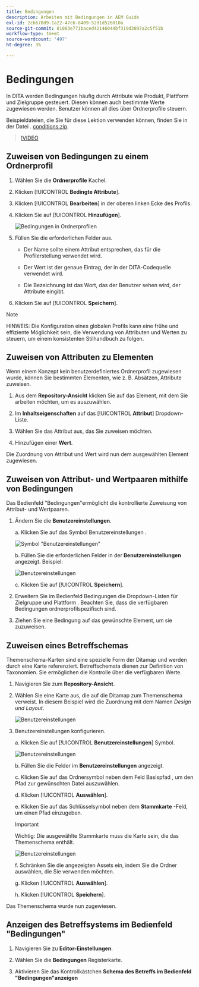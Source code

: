 ```yaml
---
title: Bedingungen
description: Arbeiten mit Bedingungen in AEM Guids
exl-id: 2cb670d9-1a22-47c6-8409-52d1d526010a
source-git-commit: 01083e771baced42146044bf319d3897a2c5f51b
workflow-type: tm+mt
source-wordcount: '497'
ht-degree: 3%

---
```


# Bedingungen

In DITA werden Bedingungen häufig durch Attribute wie Produkt, Plattform und Zielgruppe gesteuert. Diesen können auch bestimmte Werte zugewiesen werden. Benutzer können all dies über Ordnerprofile steuern.

Beispieldateien, die Sie für diese Lektion verwenden können, finden Sie in der Datei . [conditions.zip](assets/conditions.zip).

>[!VIDEO](https://video.tv.adobe.com/v/342755)

## Zuweisen von Bedingungen zu einem Ordnerprofil

1. Wählen Sie die **Ordnerprofile** Kachel.

2. Klicken [!UICONTROL **Bedingte Attribute**].

3. Klicken [!UICONTROL **Bearbeiten**] in der oberen linken Ecke des Profils.

4. Klicken Sie auf [!UICONTROL **Hinzufügen**].

   ![Bedingungen in Ordnerprofilen](images/lesson-13/add-name.png)

5. Füllen Sie die erforderlichen Felder aus.

   - Der Name sollte einem Attribut entsprechen, das für die Profilerstellung verwendet wird.

   - Der Wert ist der genaue Eintrag, der in der DITA-Codequelle verwendet wird.

   - Die Bezeichnung ist das Wort, das der Benutzer sehen wird, der Attribute eingibt.

6. Klicken Sie auf [!UICONTROL **Speichern**].

>[!NOTE]
>
>HINWEIS: Die Konfiguration eines globalen Profils kann eine frühe und effiziente Möglichkeit sein, die Verwendung von Attributen und Werten zu steuern, um einem konsistenten Stilhandbuch zu folgen.

## Zuweisen von Attributen zu Elementen

Wenn einem Konzept kein benutzerdefiniertes Ordnerprofil zugewiesen wurde, können Sie bestimmten Elementen, wie z. B. Absätzen, Attribute zuweisen.

1. Aus dem **Repository-Ansicht** klicken Sie auf das Element, mit dem Sie arbeiten möchten, um es auszuwählen.

2. Im **Inhaltseigenschaften** auf das [!UICONTROL **Attribut**] Dropdown-Liste.

3. Wählen Sie das Attribut aus, das Sie zuweisen möchten.

4. Hinzufügen einer **Wert**.

Die Zuordnung von Attribut und Wert wird nun dem ausgewählten Element zugewiesen.

## Zuweisen von Attribut- und Wertpaaren mithilfe von Bedingungen

Das Bedienfeld &quot;Bedingungen&quot;ermöglicht die kontrollierte Zuweisung von Attribut- und Wertpaaren.

1. Ändern Sie die **Benutzereinstellungen**.

   a. Klicken Sie auf das Symbol Benutzereinstellungen .

   ![Symbol &quot;Benutzereinstellungen&quot;](images/lesson-13/user-prefs-icon.png)

   b. Füllen Sie die erforderlichen Felder in der **Benutzereinstellungen** angezeigt. Beispiel:

   ![Benutzereinstellungen](images/lesson-13/user-preferences.png)

   c. Klicken Sie auf [!UICONTROL **Speichern**].

2. Erweitern Sie im Bedienfeld Bedingungen die Dropdown-Listen für Zielgruppe und Plattform . Beachten Sie, dass die verfügbaren Bedingungen ordnerprofilspezifisch sind.

3. Ziehen Sie eine Bedingung auf das gewünschte Element, um sie zuzuweisen.

## Zuweisen eines Betreffschemas

Themenschema-Karten sind eine spezielle Form der Ditamap und werden durch eine Karte referenziert. Betreffschemata dienen zur Definition von Taxonomien. Sie ermöglichen die Kontrolle über die verfügbaren Werte.

1. Navigieren Sie zum **Repository-Ansicht**.

2. Wählen Sie eine Karte aus, die auf die Ditamap zum Themenschema verweist. In diesem Beispiel wird die Zuordnung mit dem Namen _Design und Layout_.

   ![Benutzereinstellungen](images/lesson-13/subject-scheme-map.png)

3. Benutzereinstellungen konfigurieren.

   a. Klicken Sie auf [!UICONTROL **Benutzereinstellungen**] Symbol.

   ![Benutzereinstellungen](images/lesson-13/user-prefs-icon-2.png)

   b. Füllen Sie die Felder im **Benutzereinstellungen** angezeigt.

   c. Klicken Sie auf das Ordnersymbol neben dem Feld Basispfad , um den Pfad zur gewünschten Datei auszuwählen.

   d. Klicken [!UICONTROL **Auswählen**].

   e. Klicken Sie auf das Schlüsselsymbol neben dem **Stammkarte** -Feld, um einen Pfad einzugeben.

   >[!IMPORTANT]
   >
   >Wichtig: Die ausgewählte Stammkarte muss die Karte sein, die das Themenschema enthält.

   ![Benutzereinstellungen](images/lesson-13/user-preferences-2.png)

   f. Schränken Sie die angezeigten Assets ein, indem Sie die Ordner auswählen, die Sie verwenden möchten.

   g. Klicken [!UICONTROL **Auswählen**].

   h. Klicken [!UICONTROL **Speichern**].

Das Themenschema wurde nun zugewiesen.

## Anzeigen des Betreffsystems im Bedienfeld &quot;Bedingungen&quot;

1. Navigieren Sie zu **Editor-Einstellungen**.

2. Wählen Sie die **Bedingungen** Registerkarte.

3. Aktivieren Sie das Kontrollkästchen **Schema des Betreffs im Bedienfeld &quot;Bedingungen&quot;anzeigen**
